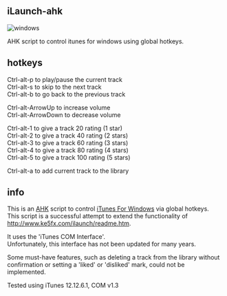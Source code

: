 ## iLaunch-ahk
![windows](https://img.shields.io/badge/OS-Windows-blue)  

AHK script to control itunes for windows using global hotkeys.
## hotkeys
Ctrl-alt-p to play/pause the current track  
Ctrl-alt-s to skip to the next track  
Ctrl-alt-b to go back to the previous track  

Ctrl-alt-ArrowUp to increase volume  
Ctrl-alt-ArrowDown to decrease volume  

Ctrl-alt-1 to give a track 20 rating (1 star)  
Ctrl-alt-2 to give a track 40 rating (2 stars)  
Ctrl-alt-3 to give a track 60 rating (3 stars)  
Ctrl-alt-4 to give a track 80 rating (4 stars)  
Ctrl-alt-5 to give a track 100 rating (5 stars)  

Ctrl-alt-a to add current track to the library  
## info
This is an [AHK](https://www.autohotkey.com/) script to control [iTunes For Windows](https://apps.microsoft.com/store/detail/itunes/9PB2MZ1ZMB1S) via global hotkeys.  
This script is a successful attempt to extend the functionality of http://www.ke5fx.com/ilaunch/readme.htm.

It uses the 'iTunes COM Interface'.  
Unfortunately, this interface has not been updated for many years.

Some must-have features, such as deleting a track from the library without confirmation or setting a 'liked' or 'disliked' mark, could not be implemented.

Tested using iTunes 12.12.6.1, COM v1.3
